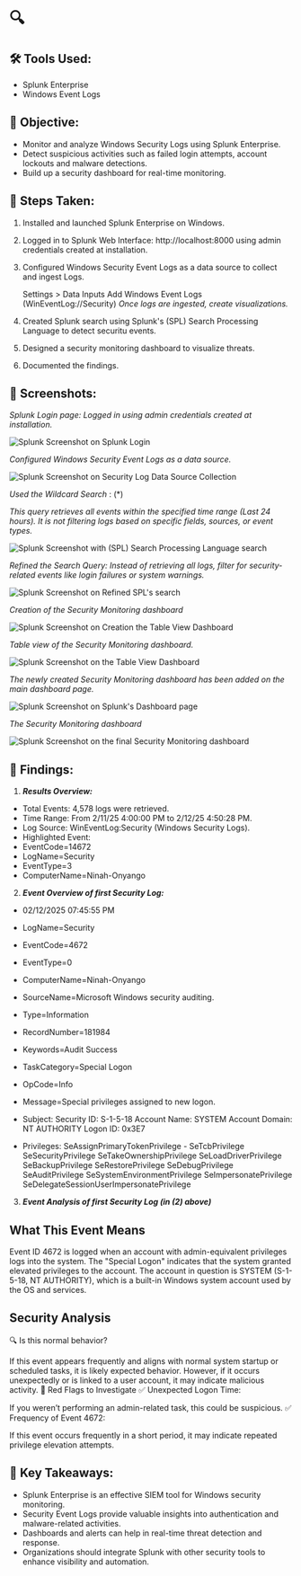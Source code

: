 # 🔍 

## 🛠 Tools Used:
- Splunk Enterprise
- Windows Event Logs

## 🎯 Objective:
- Monitor and analyze Windows Security Logs using Splunk Enterprise.
- Detect suspicious activities such as failed login attempts, account lockouts and malware detections.
- Build up a security dashboard for real-time monitoring.

## 📖 Steps Taken:
1. Installed and launched Splunk Enterprise on Windows.
2. Logged in to Splunk Web Interface: http://localhost:8000 using admin credentials created at installation.
3. Configured Windows Security Event Logs as a data source to collect and ingest Logs.

     Settings > Data Inputs
     Add Windows Event Logs (WinEventLog://Security)
     *Once logs are ingested, create visualizations.*

4. Created Splunk search using Splunk's (SPL) Search Processing Language to detect securitu events.
5. Designed a security monitoring dashboard to visualize threats.
6. Documented the findings. 

## 📸 Screenshots: 
*Splunk Login page: Logged in using admin credentials created at installation.*

![Splunk Screenshot on Splunk Login](images/splunkLogin.png)





*Configured Windows Security Event Logs as a data source.*

![Splunk Screenshot on Security Log Data Source Collection](images/securityLogDataSource.png)





*Used the Wildcard Search* : (*)

*This query retrieves all events within the specified time range (Last 24 hours).*
*It is not filtering logs based on specific fields, sources, or event types.*

![Splunk Screenshot with (SPL) Search Processing Language search](images/splunkSearch.png)





*Refined the Search Query: Instead of retrieving all logs, filter for*
*security-related events like login failures or system warnings.*
          
![Splunk Screenshot on Refined SPL's search](images/refinedSPLsearch.png)





*Creation of the Security Monitoring dashboard*

![Splunk Screenshot on Creation the Table View Dashboard](images/createTableDashboard.png)





*Table view of the Security Monitoring dashboard.*

![Splunk Screenshot on the Table View Dashboard](images/TableViewSecuritySearch.png)





*The newly created Security Monitoring dashboard has been added on the main dashboard page.*

![Splunk Screenshot on Splunk's Dashboard page](images/Dashboard.png)





*The Security Monitoring dashboard*

![Splunk Screenshot on the final Security Monitoring dashboard](images/securityMonitoringDashboard.png)



## 📝 Findings:
1. *<b>Results Overview:</b>*

- Total Events: 4,578 logs were retrieved.
- Time Range: From 2/11/25 4:00:00 PM to 2/12/25 4:50:28 PM.
- Log Source: WinEventLog:Security (Windows Security Logs).
- Highlighted Event:
- EventCode=14672
- LogName=Security
- EventType=3
- ComputerName=Ninah-Onyango

2. *<b>Event Overview of first Security Log:</b>*

- 02/12/2025 07:45:55 PM
- LogName=Security
- EventCode=4672
- EventType=0
- ComputerName=Ninah-Onyango
- SourceName=Microsoft Windows security auditing.
- Type=Information
- RecordNumber=181984
- Keywords=Audit Success
- TaskCategory=Special Logon
- OpCode=Info
- Message=Special privileges assigned to new logon.

- Subject:
 	Security ID:		S-1-5-18
 	Account Name:		SYSTEM
 	Account Domain:		NT AUTHORITY
 	Logon ID:		0x3E7

- Privileges:		SeAssignPrimaryTokenPrivilege
 			- SeTcbPrivilege
			SeSecurityPrivilege
			SeTakeOwnershipPrivilege
			SeLoadDriverPrivilege
			SeBackupPrivilege
			SeRestorePrivilege
		     SeDebugPrivilege
		     SeAuditPrivilege
	     	SeSystemEnvironmentPrivilege
			SeImpersonatePrivilege
			SeDelegateSessionUserImpersonatePrivilege	

3. *<b>Event Analysis of first Security Log (in (2) above)</b>*

## What This Event Means
Event ID 4672 is logged when an account with admin-equivalent privileges logs into the system.
The "Special Logon" indicates that the system granted elevated privileges to the account.
The account in question is SYSTEM (S-1-5-18, NT AUTHORITY), which is a built-in Windows system account used by the OS and services.

## Security Analysis
🔍 Is this normal behavior?

If this event appears frequently and aligns with normal system startup or scheduled tasks, it is likely expected behavior.
However, if it occurs unexpectedly or is linked to a user account, it may indicate malicious activity.
🛑 Red Flags to Investigate
✅ Unexpected Logon Time:

If you weren’t performing an admin-related task, this could be suspicious.
✅ Frequency of Event 4672:

If this event occurs frequently in a short period, it may indicate repeated privilege elevation attempts.






## 🚀 Key Takeaways:
- Splunk Enterprise is an effective SIEM tool for Windows security monitoring.
- Security Event Logs provide valuable insights into authentication and malware-related activities.
- Dashboards and alerts can help in real-time threat detection and response.
- Organizations should integrate Splunk with other security tools to enhance visibility and automation.
